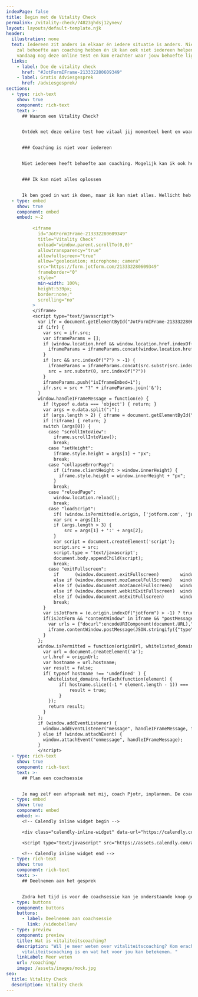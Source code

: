 ```yaml
---
indexPage: false
title: Begin met de Vitality Check
permalink: /vitality-check/74823ghdsj12ynev/
layout: layouts/default-template.njk
header:
  illustration: none
  text: Iedereen zit anders in elkaar én iedere situatie is anders. Niet iedereen
    zal behoefte aan coaching hebben én ik kan ook niet iedereen helpen. Doe
    vandaag nog deze online test en kom erachter waar jouw behoefte ligt!
  links:
    - label: Doe de vitality check
      href: "#JotFormIFrame-213332280609349"
    - label: Gratis Adviesgesprek
      href: /adviesgesprek/
sections:
  - type: rich-text
    show: true
    component: rich-text
    text: >-
      ## Waarom een Vitality Check?


      Ontdek met deze online test hoe vitaal jij momenteel bent en waar jij behoefte aan hebt. Ik, coach Pjotr, geef je graag een aantal tips en adviezen, waarmee jij weer een aantal stappen vooruit kan maken. Als daar ook een coachingstraject uit voortkomt, dan gaan we samen dat avontuur aan!


      ### Coaching is niet voor iedereen


      Niet iedereen heeft behoefte aan coaching. Mogelijk kan ik ook helpen met een paar goede tips en adviezen. Met de vitality check kan ik bepalen hoe ik jou het best kan helpen. Tijdens een adviesgesprek wordt vanzelf duidelijk waar jij tegenaan loopt en kan ik je tips geven hoe je daar beter mee kan omgaan. 


      ### Ik kan niet alles oplossen


      Ik ben goed in wat ik doen, maar ik kan niet alles. Wellicht heb jij behoefte aan hulp die ik niet in huis heb. Met de vitality check kan ik erachter komen óf ik jou kan helpen. Als blijkt dat een coachingstraject voor jou geen oplossing is, dan help ik je graag verder op weg. Ik kan je bijvoorbeeld doorverwijzen naar zorgverlener van wie ik weet, dat hij of zij in huis heeft waar jij behoefte aan hebt.
  - type: embed
    show: true
    component: embed
    embed: >-2
      
          <iframe
            id="JotFormIFrame-213332280609349"
            title="Vitality Check"
            onload="window.parent.scrollTo(0,0)"
            allowtransparency="true"
            allowfullscreen="true"
            allow="geolocation; microphone; camera"
            src="https://form.jotform.com/213332280609349"
            frameborder="0"
            style="
            min-width: 100%;
            height:539px;
            border:none;"
            scrolling="no"
          >
          </iframe>
          <script type="text/javascript">
            var ifr = document.getElementById("JotFormIFrame-213332280609349");
            if (ifr) {
              var src = ifr.src;
              var iframeParams = [];
              if (window.location.href && window.location.href.indexOf("?") > -1) {
                iframeParams = iframeParams.concat(window.location.href.substr(window.location.href.indexOf("?") + 1).split('&'));
              }
              if (src && src.indexOf("?") > -1) {
                iframeParams = iframeParams.concat(src.substr(src.indexOf("?") + 1).split("&"));
                src = src.substr(0, src.indexOf("?"))
              }
              iframeParams.push("isIframeEmbed=1");
              ifr.src = src + "?" + iframeParams.join('&');
            }
            window.handleIFrameMessage = function(e) {
              if (typeof e.data === 'object') { return; }
              var args = e.data.split(":");
              if (args.length > 2) { iframe = document.getElementById("JotFormIFrame-" + args[(args.length - 1)]); } else { iframe = document.getElementById("JotFormIFrame"); }
              if (!iframe) { return; }
              switch (args[0]) {
                case "scrollIntoView":
                  iframe.scrollIntoView();
                  break;
                case "setHeight":
                  iframe.style.height = args[1] + "px";
                  break;
                case "collapseErrorPage":
                  if (iframe.clientHeight > window.innerHeight) {
                    iframe.style.height = window.innerHeight + "px";
                  }
                  break;
                case "reloadPage":
                  window.location.reload();
                  break;
                case "loadScript":
                  if( !window.isPermitted(e.origin, ['jotform.com', 'jotform.pro']) ) { break; }
                  var src = args[1];
                  if (args.length > 3) {
                      src = args[1] + ':' + args[2];
                  }
                  var script = document.createElement('script');
                  script.src = src;
                  script.type = 'text/javascript';
                  document.body.appendChild(script);
                  break;
                case "exitFullscreen":
                  if      (window.document.exitFullscreen)        window.document.exitFullscreen();
                  else if (window.document.mozCancelFullScreen)   window.document.mozCancelFullScreen();
                  else if (window.document.mozCancelFullscreen)   window.document.mozCancelFullScreen();
                  else if (window.document.webkitExitFullscreen)  window.document.webkitExitFullscreen();
                  else if (window.document.msExitFullscreen)      window.document.msExitFullscreen();
                  break;
              }
              var isJotForm = (e.origin.indexOf("jotform") > -1) ? true : false;
              if(isJotForm && "contentWindow" in iframe && "postMessage" in iframe.contentWindow) {
                var urls = {"docurl":encodeURIComponent(document.URL),"referrer":encodeURIComponent(document.referrer)};
                iframe.contentWindow.postMessage(JSON.stringify({"type":"urls","value":urls}), "*");
              }
            };
            window.isPermitted = function(originUrl, whitelisted_domains) {
              var url = document.createElement('a');
              url.href = originUrl;
              var hostname = url.hostname;
              var result = false;
              if( typeof hostname !== 'undefined' ) {
                whitelisted_domains.forEach(function(element) {
                    if( hostname.slice((-1 * element.length - 1)) === '.'.concat(element) ||  hostname === element ) {
                        result = true;
                    }
                });
                return result;
              }
            };
            if (window.addEventListener) {
              window.addEventListener("message", handleIFrameMessage, false);
            } else if (window.attachEvent) {
              window.attachEvent("onmessage", handleIFrameMessage);
            }
            </script>
  - type: rich-text
    show: true
    component: rich-text
    text: >-
      ## Plan een coachsessie


      Je mag zelf een afspraak met mij, coach Pjotr, inplannen. De coachsessie duurt anderhalf uur en zal plaatsvinden via een videobelgesprek.
  - type: embed
    show: true
    component: embed
    embed: >-
      <!-- Calendly inline widget begin -->

      <div class="calendly-inline-widget" data-url="https://calendly.com/pjotr-peulen/coachsessie-vitality-check?hide_gdpr_banner=1&primary_color=eb5c36" style="min-width:320px;height:630px;"></div>

      <script type="text/javascript" src="https://assets.calendly.com/assets/external/widget.js" async></script>

      <!-- Calendly inline widget end -->
  - type: rich-text
    show: true
    component: rich-text
    text: >-
      ## Deelnemen aan het gesprek


      Zodra het tijd is voor de coachsessie kan je onderstaande knop gebruiken om deel te nemen.
  - type: buttons
    component: buttons
    buttons:
      - label: Deelnemen aan coachsessie
        link: /videobellen/
  - type: preview
    component: preview
    title: Wat is vitaliteitscoaching?
    description: "Wil je meer weten over vitaliteitscoaching? Kom erachter wat
      vitaliteitscoaching is en wat het voor jou kan betekenen. "
    linkLabel: Meer weten
    url: /coaching/
    image: /assets/images/mock.jpg
seo:
  title: Vitality Check
  description: Vitality Check
---
```

